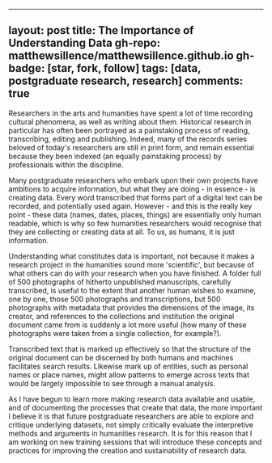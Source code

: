 
---
layout: post
title: The Importance of Understanding Data
gh-repo: matthewsillence/matthewsillence.github.io
gh-badge: [star, fork, follow]
tags: [data, postgraduate research, research]
comments: true
---
Researchers in the arts and humanities have spent a lot of time recording cultural phenomena, as well as writing about them. Historical research in particular has often been portrayed as a painstaking process of reading, transcribing, editing and publishing. Indeed, many of the records series beloved of today's researchers are still in print form, and remain essential because they been indexed (an equally painstaking process) by professionals within the discipline.  
  
Many postgraduate researchers who embark upon their own projects have ambitions to acquire information, but what they are doing - in essence - is creating data. Every word transcribed that forms part of a digital text can be recorded, and potentially used again. However - and this is the really key point - these data (names, dates, places, things) are essentially only human readable, which is why so few humanities researchers would recognise that they are collecting or creating data at all. To us, as humans, it is just information.  
  
Understanding what constitutes data is important, not because it makes a research project in the humanities sound more 'scientific', but because of what others can do with your research when you have finished. A folder full of 500 photographs of hitherto unpublished manuscripts, carefully transcribed, is useful to the extent that another human wishes to examine, one by one, those 500 photographs and transcriptions, but 500 photographs with metadata that provides the dimensions of the image, its creator, and references to the collections and institution the original document came from is suddenly a lot more useful (how many of these photographs were taken from a single collection, for example?).  
  
Transcribed text that is marked up effectively so that the structure of the original document can be discerned by both humans and machines facilitates search results. Likewise mark up of entities, such as personal names or place names, might allow patterns to emerge across texts that would be largely impossible to see through a manual analysis.  
  
As I have begun to learn more making research data available and usable, and of documenting the processes that create that data, the more important I believe it is that future postgraduate researchers are able to explore and critique underlying datasets, not simply critically evaluate the interpretive methods and arguments in humanities research. It is for this reason that I am working on new training sessions that will introduce these concepts and practices for improving the creation and sustainability of research data.